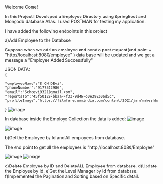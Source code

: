 Welcome Come!

In this Project I Developed a Employee Directory using SpringBoot and Mongodb database Atlas. I used POSTMAN for testing my application.

I have added the following endpoints in this project

a)Add Employee to the Database

Suppose when we add an employee and send a post request(end point =   "http://localhost:8080/employee" ) data base will be updated and we get a message a            "Employee Added Successfully"

JSON DATA:  
{   
    
    "employeeName":"S CH DEvi",
    "phoneNumber":"9177542986",
    "email":"Schdevi9321@gmail.com",
    "reportsTo":"45f50129-bbaa-4f33-9d46-c0e398306d5c",
    "profileImage":"https://filmfare.wwmindia.com/content/2021/jan/maheshbabu31611209646.jpg"
}
![image](https://github.com/Muralidhar-leo/Emoployee-Directory/assets/129084859/bf089d76-0ebd-4394-9980-ae615c46df59)

In database inside the Employe Collection the data is added:
![image](https://github.com/Muralidhar-leo/Emoployee-Directory/assets/129084859/cfe18fb9-1b8d-45e8-9c98-6c2f6ceb25ff)


![image](https://github.com/Muralidhar-leo/Emoployee-Directory/assets/129084859/11b9dee5-ac09-4cab-9f6a-e6be7e4751c8)




b)Get the Employee by Id and All employees from database.

The end point to get all the employees is   "http://localhost:8080/Employee"

![image](https://github.com/Muralidhar-leo/Emoployee-Directory/assets/129084859/25543416-69c4-41c4-a8e4-723af9e5b9c9) ![image](https://github.com/Muralidhar-leo/Emoployee-Directory/assets/129084859/91582015-cfed-4944-b8a1-9568f4b09ecc)


c)Delete Employee by ID and DeleteALL Employee from database.
d)Update the Employee by Id.
e)Get the Level Manager by Id from database.
f)Implemented the Pagination and Sorting based on Specific detail.


